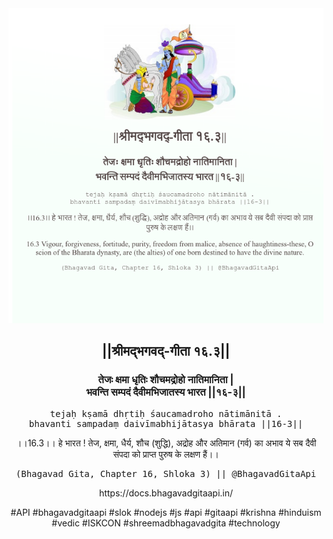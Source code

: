 <img src="../../asset/BG_16_3.png"/>
<center><h2>||श्रीमद्‍भगवद्‍-गीता १६.३||</h2>
<h3>तेजः क्षमा धृतिः शौचमद्रोहो नातिमानिता |<br/>भवन्ति सम्पदं दैवीमभिजातस्य भारत ||१६-३||</h3>
<pre>tejaḥ kṣamā dhṛtiḥ śaucamadroho nātimānitā .<br/>bhavanti sampadaṃ daivīmabhijātasya bhārata ||16-3||</pre>
<p>।।16.3।। हे भारत ! तेज, क्षमा, धैर्य, शौच (शुद्धि), अद्रोह और अतिमान (गर्व) का अभाव ये सब दैवी संपदा को प्राप्त पुरुष के लक्षण हैं।।</p>
<pre>(Bhagavad Gita, Chapter 16, Shloka 3) || @BhagavadGitaApi</pre><p>https://docs.bhagavadgitaapi.in/</p><p>#API #bhagavadgitaapi #slok #nodejs #js #api #gitaapi #krishna #hinduism #vedic #ISKCON #shreemadbhagavadgita #technology</p></center>